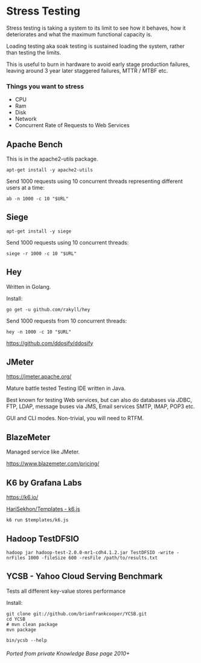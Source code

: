 # Stress Testing

Stress testing is taking a system to its limit to see how it behaves, how it deteriorates and what the maximum functional capacity is.

Loading testing aka soak testing is sustained loading the system, rather than testing the limits.

This is useful to burn in hardware to avoid early stage production failures, leaving around 3 year later staggered failures, MTTR / MTBF etc.


### Things you want to stress

- CPU
- Ram
- Disk
- Network
- Concurrent Rate of Requests to Web Services

## Apache Bench

This is in the apache2-utils package.

```shell
apt-get install -y apache2-utils
```

Send 1000 requests using 10 concurrent threads representing different users at a time:

```shell
ab -n 1000 -c 10 "$URL"
```

## Siege

```shell
apt-get install -y siege
```

Send 1000 requests using 10 concurrent threads:

```shell
siege -r 1000 -c 10 "$URL"
```

## Hey

Written in Golang.

Install:

```shell
go get -u github.com/rakyll/hey
```

Send 1000 requests from 10 concurrent threads:

```shell
hey -n 1000 -c 10 "$URL"
```

https://github.com/ddosify/ddosify

## JMeter

https://jmeter.apache.org/

Mature battle tested Testing IDE written in Java.

Best known for testing Web services, but can also do databases via JDBC, FTP, LDAP,
message buses via JMS, Email services SMTP, IMAP, POP3 etc.

GUI and CLI modes. Non-trivial, you will need to RTFM.

## BlazeMeter

Managed service like JMeter.

https://www.blazemeter.com/pricing/

## K6 by Grafana Labs

https://k6.io/

[HariSekhon/Templates - k6.js](https://github.com/HariSekhon/Templates/blob/master/k6.js)

```shell
k6 run $templates/k6.js
```

## Hadoop TestDFSIO

```shell
hadoop jar hadoop-test-2.0.0-mr1-cdh4.1.2.jar TestDFSIO -write -nrFiles 1000 -fileSize 600 -resFile /path/to/results.txt
```

## YCSB - Yahoo Cloud Serving Benchmark

Tests all different key-value stores performance

Install:

```shell
git clone git://github.com/brianfrankcooper/YCSB.git
cd YCSB
# mvn clean package
mvn package
```

```shell
bin/ycsb --help
```

###### Ported from private Knowledge Base page 2010+
